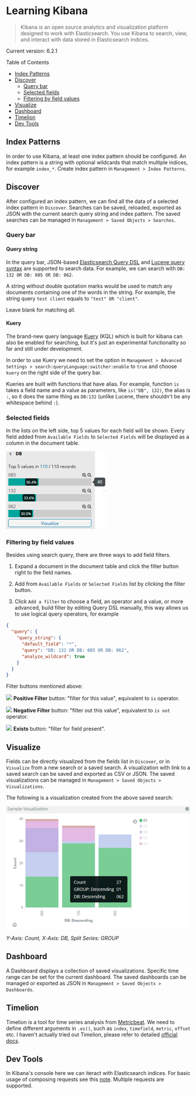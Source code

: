 # Learning Kibana

> Kibana is an open source analytics and visualization platform designed to work with Elasticsearch. You use Kibana to search, view, and interact with data stored in Elasticsearch indices.

Current version: 6.2.1

Table of Contents

* [Index Patterns](#index-patterns)
* [Discover](#discover)
  * [Query bar](#query-bar)
  * [Selected fields](#selected-fields)
  * [Filtering by field values](#filtering-by-field-values)
* [Visualize](#visualize)
* [Dashboard](#dashboard)
* [Timelion](#timelion)
* [Dev Tools](#dev-tools)

## Index Patterns

In order to use Kibana, at least one index pattern should be configured. An index pattern is a string with optional wildcards that match multiple indices, for example `index_*`. Create index pattern in `Management > Index Patterns`.

## Discover

After configured an index pattern, we can find all the data of a selected index pattern in `Discover`. Searches can be saved, reloaded, exported as JSON with the current search query string and index pattern. The saved searches can be managed in `Management > Saved Objects > Searches`.

### Query bar

#### Query string

In the query bar, JSON-based [Elasticsearch Query DSL](https://www.elastic.co/guide/en/elasticsearch/reference/current/query-dsl-query-string-query.html) and [Lucene query syntax](https://www.elastic.co/guide/en/kibana/current/lucene-query.html) are supported to search data. For example, we can search with `DB: 132 OR DB: 085 OR DB: 062`.

A string without double quotation marks would be used to match any documents containing one of the words in the string. For example, the string query `test client` equals to `"test" OR "client"`.

Leave blank for matching all.

#### Kuery

The brand-new query language [Kuery](https://www.elastic.co/guide/en/kibana/current/kuery-query.html) (KQL) which is built for kibana can also be enabled for searching, but it's just an experimental functionality so far and still under development.

 In order to use Kuery we need to set the option in `Management > Advanced Settings > search:queryLanguage:switcher:enable` to `true` and choose `kuery` on the right side of the query bar.

Kueries are built with functions that have alias. For example, function `is` takes a field name and a value as parameters, like `is("DB", 132)`, the alias is `:`, so it does the same thing as `DB:132` (unlike Lucene, there shouldn't be any whitespace behind `:`).

### Selected fields

In the lists on the left side, top 5 values for each field will be shown. Every field added from `Available Fields` to `Selected Fields` will be displayed as a column in the document table.

![](https://github.com/YuKitAs/tech-note/blob/master/search-engine/screenshots/kibana-field-list.PNG)

### Filtering by field values

Besides using search query, there are three ways to add field filters.

1. Expand a document in the document table and click the filter button right to the field names.

2. Add from `Available Fields` or `Selected Fields` list by clicking the filter button.

3. Click `Add a filter` to choose a field, an operator and a value, or more advanced, build filter by editing Query DSL manually, this way allows us to use logical query operators, for example

```json
{
  "query": {
    "query_string": {
      "default_field": "*",
      "query": "DB: 132 OR DB: 085 OR DB: 062",
      "analyze_wildcard": true
    }
  }
}
```

Filter buttons mentioned above:

![](https://www.elastic.co/guide/en/kibana/current/images/PositiveFilter.jpg) **Positive Filter** button: "filter for this value", equivalent to `is` operator.

![](https://www.elastic.co/guide/en/kibana/current/images/NegativeFilter.jpg) **Negative Filter** button: "filter out this value", equivalent to `is not` operator.

![](https://www.elastic.co/guide/en/kibana/current/images/ExistsButton.jpg) **Exists** button: "filter for field present".

## Visualize

Fields can be directly visualized from the fields list in `Discover`, or in `Visualize` from a new search or a saved search. A visualization with link to a saved search can be saved and exported as CSV or JSON. The saved visualizations can be managed in `Management > Saved Objects > Visualizations`.

The following is a visualization created from the above saved search:

![](https://github.com/YuKitAs/tech-note/blob/master/search-engine/screenshots/kibana-visualization-example.PNG)

_Y-Axis: Count, X-Axis: DB, Split Series: GROUP_


## Dashboard

A Dashboard displays a collection of saved visualizations. Specific time range can be set for the current dashboard. The saved dashboards can be managed or exported as JSON in `Management > Saved Objects > Dashboards`.

## Timelion

Timelion is a tool for time series analysis from [Metricbeat](https://www.elastic.co/guide/en/beats/metricbeat/current/index.html). We need to define different arguments in `.es()`, such as `index`, `timefield`, `metric`, `offset` etc. I haven't actually tried out Timelion, please refer to detailed [official docs](https://www.elastic.co/guide/en/kibana/current/timelion-getting-started.html).

## Dev Tools

In Kibana's console here we can iteract with Elasticsearch indices. For basic usage of composing requests see this [note](https://github.com/YuKitAs/tech-note/blob/master/search-engine/basic-usage-of-elasticsearch-and-kibana.md). Multiple requests are supported.
